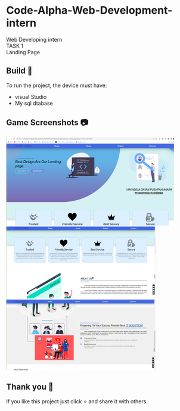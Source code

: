 # Code-Alpha-Web-Development-intern
Web Developing intern<br>
TASK 1<br>
Landing Page <br>
## **Build** 📜
 To run the project, the device must have:
 - visual Studio 
 - My sql dtabase

## **Game Screenshots** 📷
<p float="left">
	<img src = "Task 1/photo/Capture.PNG" width="450">
	<img src = "Task 1/photo/Capture1.PNG" width="400">
  <img src = "Task 1/photo/Capture2.PNG" width="400">
</p>


## **Thank you** 💖
If you like this project just click ⭐ and share it with others.
